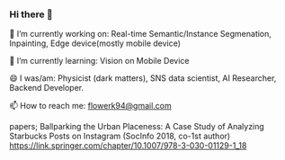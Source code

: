 ### Hi there 👋

🔭 I’m currently working on: Real-time Semantic/Instance Segmenation, Inpainting, Edge device(mostly mobile device)

🌱 I’m currently learning: Vision on Mobile Device

😄 I was/am: Physicist (dark matters), SNS data scientist, AI Researcher, Backend Developer.

📫 How to reach me: flowerk94@gmail.com

papers;
Ballparking the Urban Placeness: A Case Study of Analyzing Starbucks Posts on Instagram (SocInfo 2018, co-1st author)
https://link.springer.com/chapter/10.1007/978-3-030-01129-1_18


<!--
**FloweryK/FloweryK** is a ✨ _special_ ✨ repository because its `README.md` (this file) appears on your GitHub profile.

Here are some ideas to get you started:

- 🔭 I’m currently working on ...
- 🌱 I’m currently learning ...
- 👯 I’m looking to collaborate on ...
- 🤔 I’m looking for help with ...
- 💬 Ask me about ...
- 📫 How to reach me: ...
- 😄 Pronouns: ...
- ⚡ Fun fact: ...
-->
